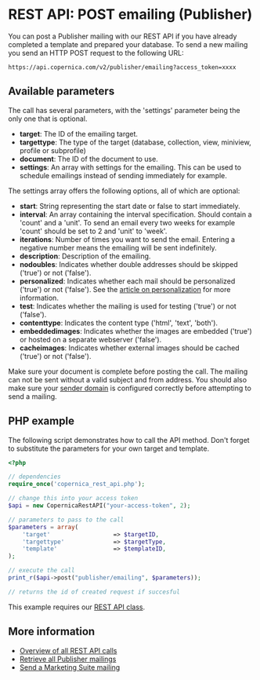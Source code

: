 # REST API: POST emailing (Publisher)

You can post a Publisher mailing with our REST API if you have 
already completed a template and prepared your database. To send a new 
mailing you send an HTTP POST request to the following URL:

`https://api.copernica.com/v2/publisher/emailing?access_token=xxxx`

## Available parameters

The call has several parameters, with the 'settings' parameter being 
the only one that is optional.

* **target**: The ID of the emailing target.
* **targettype**: The type of the target (database, collection, view, miniview, profile or subprofile)
* **document**: The ID of the document to use.
* **settings**: An array with settings for the emailing. This can be used 
to schedule emailings instead of sending immediately for example.

The settings array offers the following options, all of which are optional:

* **start**: String representing the start date or false to start immediately.
* **interval**: An array containing the interval specification. Should contain 
a 'count' and a 'unit'. To send an email every two weeks for example 'count' should be 
set to 2 and 'unit' to 'week'.
* **iterations**: Number of times you want to send the email. Entering a negative 
number means the emailing will be sent indefinitely.
* **description**: Description of the emailing.
* **nodoubles**: Indicates whether double addresses should be skipped ('true') or not ('false').
* **personalized**: Indicates whether each mail should be personalized ('true') or not ('false'). See
the [article on personalization](../personalization.md) for more information.
* **test**: Indicates whether the mailing is used for testing ('true') or not ('false').
* **contenttype**: Indicates the content type ('html', 'text', 'both').
* **embeddedimages**: Indicates whether the images are embedded ('true') or hosted on a separate webserver ('false').
* **cacheimages**: Indicates whether external images should be cached ('true') or not ('false').

Make sure your document is complete before posting the call. The mailing 
can not be sent without a valid subject and from address. You should also 
make sure your [sender domain](../sender-domains) is configured correctly 
before attempting to send a mailing.

## PHP example

The following script demonstrates how to call the API method. Don't 
forget to substitute the parameters for your own target and template.

```php
<?php

// dependencies
require_once('copernica_rest_api.php');

// change this into your access token
$api = new CopernicaRestAPI("your-access-token", 2);

// parameters to pass to the call
$parameters = array(
    'target'                  => $targetID,
    'targettype'              => $targetType,
    'template'                => $templateID,
);

// execute the call
print_r($api->post("publisher/emailing", $parameters));

// returns the id of created request if succesful
```

This example requires our [REST API class](rest-php).

## More information

* [Overview of all REST API calls](./rest-api)
* [Retrieve all Publisher mailings](./rest-get-publisher-emailings)
* [Send a Marketing Suite mailing](./rest-post-ms-emailing)
